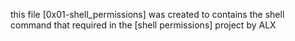 this file [0x01-shell_permissions] was created to contains the shell command that required in the [shell permissions] project by ALX
